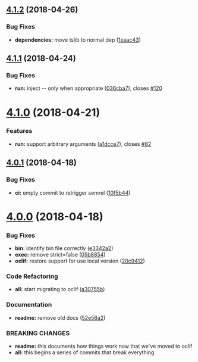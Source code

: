 <a name="4.1.2"></a>
## [4.1.2](https://github.com/ianwremmel/clark/compare/v4.1.1...v4.1.2) (2018-04-26)


### Bug Fixes

* **dependencies:** move tslib to normal dep ([1eaac43](https://github.com/ianwremmel/clark/commit/1eaac43))

<a name="4.1.1"></a>
## [4.1.1](https://github.com/ianwremmel/clark/compare/v4.1.0...v4.1.1) (2018-04-24)


### Bug Fixes

* **run:** inject -- only when appropriate ([036cba7](https://github.com/ianwremmel/clark/commit/036cba7)), closes [#120](https://github.com/ianwremmel/clark/issues/120)

<a name="4.1.0"></a>
# [4.1.0](https://github.com/ianwremmel/clark/compare/v4.0.1...v4.1.0) (2018-04-21)


### Features

* **run:** support arbitrary arguments ([a1dcce7](https://github.com/ianwremmel/clark/commit/a1dcce7)), closes [#82](https://github.com/ianwremmel/clark/issues/82)

<a name="4.0.1"></a>
## [4.0.1](https://github.com/ianwremmel/clark/compare/v4.0.0...v4.0.1) (2018-04-18)


### Bug Fixes

* **ci:** empty commit to retrigger semrel ([10f5b44](https://github.com/ianwremmel/clark/commit/10f5b44))

<a name="4.0.0"></a>
# [4.0.0](https://github.com/ianwremmel/clark/compare/v3.3.4...v4.0.0) (2018-04-18)


### Bug Fixes

* **bin:** identify bin file correctly ([e3342a2](https://github.com/ianwremmel/clark/commit/e3342a2))
* **exec:** remove strict=false ([05b8854](https://github.com/ianwremmel/clark/commit/05b8854))
* **oclif:** restore support for use local version ([20c9412](https://github.com/ianwremmel/clark/commit/20c9412))


### Code Refactoring

* **all:** start migrating to oclif ([a30755b](https://github.com/ianwremmel/clark/commit/a30755b))


### Documentation

* **readme:** remove old docs ([52e58a2](https://github.com/ianwremmel/clark/commit/52e58a2))


### BREAKING CHANGES

* **readme:** this documents how things work now that we've moved to
oclif
* **all:** this begins a series of commits that break everything
